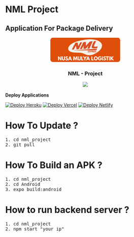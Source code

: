 # NML Project
## Application For Package Delivery

<div align='center'>
<img src="https://raw.githubusercontent.com/FajarTheGGman/NML-Project/main/Android/assets/icons/orange.jpg"  width='220' />
<h3>NML - Project</h3>
<a href="https://exp-shell-app-assets.s3.us-west-1.amazonaws.com/android/%40fajartheggman/NML_Express-cfdb85cfa006429da99ea9991675d9fc-signed.apk"><img src="https://img.shields.io/badge/Application-Download-green?style=for-the-badge&logo=appveyor" width='200' /></a>
</div>

<b>Deploy Applications</b>

[![Deploy Heroku](https://www.herokucdn.com/deploy/button.svg)](https://heroku.com/deploy)  [![Deploy Vercel](https://vercel.com/button)](https://vercel.com/new) [![Deploy Netlify](https://www.netlify.com/img/deploy/button.svg)](https://app.netlify.com/start/deploy?repository=https://github.com/neverendingqs/netlify-express)

# How To Update ? 
<pre>
1. cd nml_project
2. git pull
</pre>

# How To Build an APK ? 
<pre>
1. cd nml_project
2. cd Android
3. expo build:android
</pre>

# How to run backend server ? 
<pre>
1. cd nml_project
2. npm start "your ip"
</pre>

